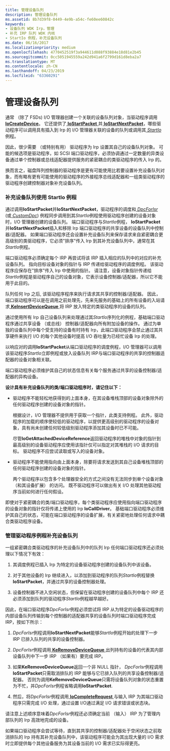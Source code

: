 ```yaml
---
title: 管理设备队列
description: 管理设备队列
ms.assetid: 8b7d39f8-0449-4e9b-a54c-fe60ee60842c
keywords:
- 设备队列 WDK Irp，管理
- 补充 IRP 队列 WDK 内核
- StartIo 例程，补充设备队列
ms.date: 06/16/2017
ms.localizationpriority: medium
ms.openlocfilehash: 4770452519f3a944611d088f93884e18d81e2b45
ms.sourcegitcommit: 0cc5051945559a242d941a6f2799d161d8eba2a7
ms.translationtype: MT
ms.contentlocale: zh-CN
ms.lasthandoff: 04/23/2019
ms.locfileid: "63360291"
---
```

# <a name="managing-device-queues"></a>管理设备队列





通常 （除了 FSDs) I/O 管理器创建一个关联的设备队列对象，当驱动程序调用[ **IoCreateDevice**](https://msdn.microsoft.com/library/windows/hardware/ff548397)。 它还提供了[ **IoStartPacket** ](https://msdn.microsoft.com/library/windows/hardware/ff550370)并[ **IoStartNextPacket**](https://msdn.microsoft.com/library/windows/hardware/ff550358)，哪些驱动程序可以调用具有插入到 Irp 的 I/O 管理器关联的设备的队列或调用其[ *StartIo* ](https://msdn.microsoft.com/library/windows/hardware/ff563858)例程。

因此，很少需要 （或特别有用） 驱动程序为 Irp 设置其自己的设备队列对象。 可能的候选项是驱动程序，如 SCSI 端口驱动程序，必须协调通过一定数量的异类设备通过单个控制器或总线适配器提供服务的紧密耦合的类驱动程序的传入 Irp 的。

换而言之，磁盘阵列控制器的驱动程序是更有可能使用比若要设置补充设备队列对象，而有略有更有可能使用的驱动程序的外接程序总线适配器和一组类驱动程序的驱动程序创建控制器对象补充设备队列。

### <a name="using-supplemental-device-queues-with-a-startio-routine"></a>补充设备队列使用 StartIo 例程

通过调用**IoStartPacket**并**IoStartNextPacket**，驱动程序的调度和[ *DpcForIsr* ](https://msdn.microsoft.com/library/windows/hardware/ff544079) (或[ *CustomDpc*](https://msdn.microsoft.com/library/windows/hardware/ff542972)) 例程同步调用到其*StartIo*例程使用驱动程序创建的设备对象时，I/O 管理器创建的设备队列。 端口驱动程序与*StartIo*例程， **IoStartPacket**并**IoStartNextPacket**插入和移除 Irp 端口驱动程序的共享设备的设备队列中控制器/适配器。 如果端口驱动程序还会设置补充设备队列来保存请求来自紧密耦合更高级别的类驱动程序，它必须"排序"传入 Irp 到其补充设备队列中，通常在其*StartIo*例程。

端口驱动程序必须确定每个 IRP 再尝试将该 IRP 插入相应的队列中的对应的补充设备队列。 指向目标设备对象的指针与 IRP 传递给驱动程序的调度例程。 该驱动程序应保存在"排序"传入 Irp 中使用的指针。 请注意，设备对象指针传递给*StartIo*例程是驱动程序自己的设备对象，它表示设备控制器/适配器，所以它不能用于此目的。

队列任何 Irp 之后, 该驱动程序程序来执行请求其共享的控制器/适配器。 因此，端口驱动程序可以是在调用之前处理先，先来先服务的基础上的所有设备的入站请求[ **KeInsertDeviceQueue** ](https://msdn.microsoft.com/library/windows/hardware/ff552180)将 IRP 放入特定的类驱动程序的设备的队列。

通过使用所有 Irp 自己设备队列来处理通过其*StartIo*序列化的例程，基础端口驱动程序通过共享设备 （或总线） 控制器/适配器向所有附加设备的操作。 通过为单独的设备队列中每个受支持的设备有时持有 Irp，此端口驱动程序会禁止通过其共享硬件来执行 I/O 的每个其他设备时提高 I/O 吞吐量为已经忙设备 Irp 的处理。

以响应对的调用**IoStartPacket**从端口驱动程序的调度例程，I/O 管理器可以调用该驱动程序*StartIo*立即例程或放入设备队列 IRP与端口驱动程序的共享的控制器适配器的设备对象相关联。

端口驱动程序必须维护其自己的状态信息有关每个服务通过共享的设备控制器/适配器的异构设备。

**设计具有补充设备队列的类/端口驱动程序时，请记住以下：**

-   驱动程序不能轻松地获得到的上面本身，在其设备堆栈顶部的设备对象除外的任何驱动程序创建的设备对象的指针。

    根据设计，I/O 管理器不提供用于获取一个指针，此类支持例程。 此外，驱动程序的加载的顺序使较低的驱动程序，以提供更高级别的驱动程序的设备对象，具有尚未创建任何较低级别驱动程序添加其设备时已不可能。

    尽管**IoGetAttachedDeviceReference**返回驱动程序的堆栈中对象的指针到最高级别的设备驱动程序应使用该指针仅可以指定对其堆栈的 I/O 请求的目标。 驱动程序不应尝试读取或写入的设备对象。

-   驱动程序不能使用指向由上面本身，除要将请求发送到其自己设备堆栈顶部的任何驱动程序创建的设备对象的指针。

    两个驱动程序以包含多个处理器安全的方式之间没有无法同步到单个设备对象 （和其设备扩展） 的访问。 既不驱动程序可以做出有关 I/O 处理其他驱动程序当前如何进行任何假设。

即使对于紧密耦合的类/端口驱动程序，每个类驱动程序应使用指向端口驱动程序的设备对象的指针仅将传递上使用的 Irp **IoCallDriver**。 基础端口驱动程序必须维护其自己的状态，可能在端口驱动程序的设备扩展，有关紧密地处理任何请求中耦合类驱动程序设备。

### <a name="managing-supplemental-device-queues-across-driver-routines"></a>管理驱动程序例程补充设备队列

一组紧密耦合类驱动程序的补充设备队列中的队列 Irp 任何端口驱动程序还必须处理以下情况下有效：

1.  其调度例程已插入 Irp 为特定的设备驱动程序创建的设备队列中该设备。

2.  对于其他设备的 Irp 继续进入，以添加到驱动程序的队列*StartIo*例程替换**IoStartPacket**，并通过共享的设备控制器处理。

3.  设备控制器不进入空闲状态，但保留在驱动程序创建的设备队列中每个 IRP 还必须添加到队列的驱动程序*StartIo*例程越早越好。

因此，在端口驱动程序*DpcForIsr*例程必须尝试将 IRP 从为特定的设备驱动程序的内部设备队列传输到每个控制器的适配器共享的设备队列时端口驱动程序完成 IRP，按如下所示：

1.  *DpcForIsr*例程调用**IoStartNextPacket**能够*StartIo*例程开始的处理下一步 IRP 已排入队列的共享的设备控制器。

2.  *DpcForIsr*例程调用[ **KeRemoveDeviceQueue** ](https://msdn.microsoft.com/library/windows/hardware/ff553156)出列持有的设备的代表其内部设备队列中下一步 IRP （如果有）要完成 IRP。

3.  如果**KeRemoveDeviceQueue**返回一个非 NULL 指针， *DpcForIsr*例程调用**IoStartPacket**只需取消排队的 IRP 能够与它已排入队列的共享设备控制器/适配器。 否则为调用**KeRemoveDeviceQueue**只需将设备队列对象的状态重置为不忙，并*DpcForIsr*例程省略调用**IoStartPacket**.

4.  然后，将*DpcForIsr*例程调用[ **IoCompleteRequest** ](https://msdn.microsoft.com/library/windows/hardware/ff548343)与输入 IRP 为其端口驱动程序只需完成 I/O 处理，通过设置 I/O通过满足 I/O 请求错误或状态块。

请注意上述顺序意味着*DpcForIsr*例程还必须确定当前 （输入） IRP 为了管理内部队列的 Irp 高效地完成的设备。

如果端口驱动程序会尝试等待，直到其共享的控制器/适配器处于空闲状态之前取消排队的 Irp 持有其补充设备队列中，该驱动程序可能会为其出现大量的 I/O 需求时立即提供每个其他设备服务为其设备当前的 I/O 需求已实际得更亮。

 

 




